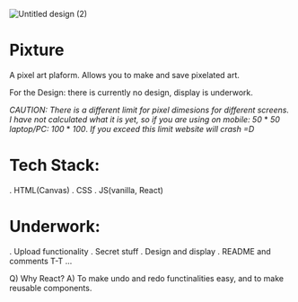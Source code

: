 ![Untitled design (2)](https://github.com/user-attachments/assets/200c4dd5-000c-4bfe-9b2d-a78bf6f808c3)

# Pixture

A pixel art plaform. Allows you to make and save pixelated art.

For the Design: there is currently no design, display is underwork.

*CAUTION: There is a different limit for pixel dimesions for different screens. I have not calculated what it is yet, so if you are using on mobile: 50* * *50* *laptop/PC:* *100* * *100*. *If you exceed this limit website will crash =D*

# Tech Stack:
. HTML(Canvas)
. CSS
. JS(vanilla, React)

# Underwork:
. Upload functionality
. Secret stuff
. Design and display
. README and comments T-T
...

Q) Why React?
A) To make undo and redo functinalities easy, and to make reusable components.

